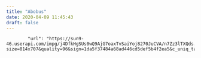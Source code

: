 ```yaml
---
title: "Abobus"
date: 2020-04-09 11:45:43
draft: false
---
```


            "url": "https://sun9-46.userapi.com/impg/j4DfkHgSUs0wQ9AjG7oaxTvSaiYoj8270JuCVA/n7Zz3lTXQds.jpg?size=814x707&quality=96&sign=1da5f37484a68ad446cd5def5b4f2ea5&c_uniq_tag=Vv8HLHUWFkx_tFfBbz7SGNx1J6LCA4c8XWHpDmT_vck&type=album",
